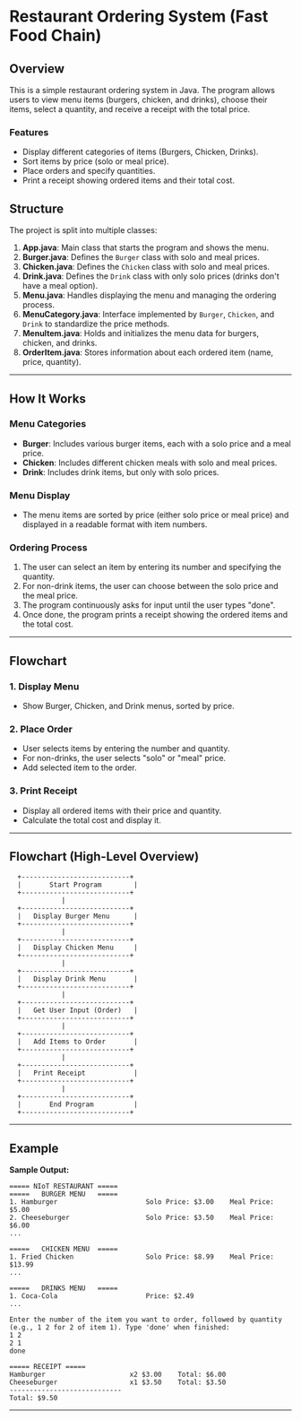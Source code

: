 # Restaurant Ordering System (Fast Food Chain)

## Overview
This is a simple restaurant ordering system in Java. The program allows users to view menu items (burgers, chicken, and drinks), choose their items, select a quantity, and receive a receipt with the total price.

### Features
- Display different categories of items (Burgers, Chicken, Drinks).
- Sort items by price (solo or meal price).
- Place orders and specify quantities.
- Print a receipt showing ordered items and their total cost.

## Structure

The project is split into multiple classes:

1. **App.java**: Main class that starts the program and shows the menu.
2. **Burger.java**: Defines the `Burger` class with solo and meal prices.
3. **Chicken.java**: Defines the `Chicken` class with solo and meal prices.
4. **Drink.java**: Defines the `Drink` class with only solo prices (drinks don't have a meal option).
5. **Menu.java**: Handles displaying the menu and managing the ordering process.
6. **MenuCategory.java**: Interface implemented by `Burger`, `Chicken`, and `Drink` to standardize the price methods.
7. **MenuItem.java**: Holds and initializes the menu data for burgers, chicken, and drinks.
8. **OrderItem.java**: Stores information about each ordered item (name, price, quantity).

---

## How It Works

### Menu Categories
- **Burger**: Includes various burger items, each with a solo price and a meal price.
- **Chicken**: Includes different chicken meals with solo and meal prices.
- **Drink**: Includes drink items, but only with solo prices.

### Menu Display
- The menu items are sorted by price (either solo price or meal price) and displayed in a readable format with item numbers.

### Ordering Process
1. The user can select an item by entering its number and specifying the quantity.
2. For non-drink items, the user can choose between the solo price and the meal price.
3. The program continuously asks for input until the user types "done".
4. Once done, the program prints a receipt showing the ordered items and the total cost.

---

## Flowchart

### 1. Display Menu
- Show Burger, Chicken, and Drink menus, sorted by price.
  
### 2. Place Order
- User selects items by entering the number and quantity.
- For non-drinks, the user selects "solo" or "meal" price.
- Add selected item to the order.

### 3. Print Receipt
- Display all ordered items with their price and quantity.
- Calculate the total cost and display it.

---

## Flowchart (High-Level Overview)

```plaintext
  +---------------------------+
  |       Start Program        |
  +---------------------------+
             |
  +---------------------------+
  |   Display Burger Menu      |
  +---------------------------+
             |
  +---------------------------+
  |   Display Chicken Menu     |
  +---------------------------+
             |
  +---------------------------+
  |   Display Drink Menu       |
  +---------------------------+
             |
  +---------------------------+
  |   Get User Input (Order)   |
  +---------------------------+
             |
  +---------------------------+
  |   Add Items to Order       |
  +---------------------------+
             |
  +---------------------------+
  |   Print Receipt            |
  +---------------------------+
             |
  +---------------------------+
  |       End Program          |
  +---------------------------+
```

---

## Example

**Sample Output:**

```
===== NIoT RESTAURANT =====
=====   BURGER MENU   =====
1. Hamburger                      Solo Price: $3.00    Meal Price: $5.00
2. Cheeseburger                   Solo Price: $3.50    Meal Price: $6.00
...

=====   CHICKEN MENU  =====
1. Fried Chicken                  Solo Price: $8.99    Meal Price: $13.99
...

=====   DRINKS MENU   =====
1. Coca-Cola                      Price: $2.49
...

Enter the number of the item you want to order, followed by quantity (e.g., 1 2 for 2 of item 1). Type 'done' when finished:
1 2
2 1
done

===== RECEIPT =====
Hamburger                     x2 $3.00    Total: $6.00
Cheeseburger                  x1 $3.50    Total: $3.50
----------------------------
Total: $9.50
```

---
